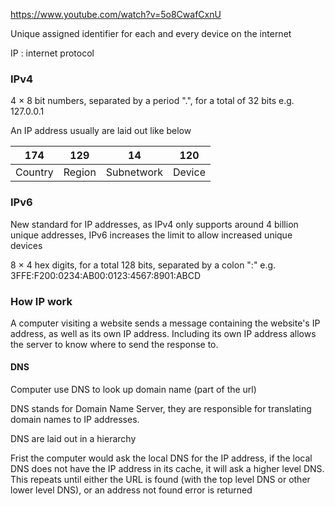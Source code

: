 
https://www.youtube.com/watch?v=5o8CwafCxnU

Unique assigned identifier for each and every device on the internet

IP : internet protocol

### IPv4
4 $\times$ 8 bit numbers, separated by a period ".", for a total of 32 bits
e.g. 127.0.0.1

An IP address usually are laid out like below 

| 174 | 129 |  14 | 120 |
| --- | --- | --- | --- |
|Country|Region|Subnetwork|Device|


### IPv6
New standard for IP addresses, as IPv4 only supports around 4 billion unique addresses, IPv6 increases the limit to allow increased unique devices

8 $\times$ 4 hex digits, for a total 128 bits, separated by a colon ":"
e.g. 3FFE:F200:0234:AB00:0123:4567:8901:ABCD

### How IP work

A computer visiting a website sends a message containing the website's IP address, as well as its own IP address. Including its own IP address allows the server to know where to send the response to.

#### DNS

Computer use DNS to look up domain name (part of the url)

DNS stands for Domain Name Server, they are responsible for translating domain names to IP addresses. 

DNS are laid out in a hierarchy 

Frist the computer would ask the local DNS for the IP address, if the local DNS does not have the IP address in its cache, it will ask a higher level DNS. This repeats until either the URL is found (with the top level DNS or other lower level DNS), or an address not found error is returned